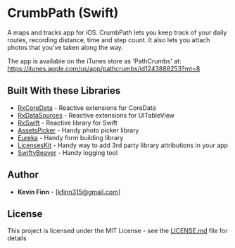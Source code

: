 # CrumbPath (Swift)

A maps and tracks app for iOS. CrumbPath lets you keep track of your daily routes, recording distance, time and step count. It also lets you attach photos that you've taken along the way.

The app is available on the iTunes store as 'PathCrumbs' at: https://itunes.apple.com/us/app/pathcrumbs/id1243888253?mt=8 

## Built With these Libraries

* [RxCoreData](https://github.com/RxSwiftCommunity/RxCoreData) - Reactive extensions for CoreData
* [RxDataSources](https://github.com/RxSwiftCommunity/RxDataSources) - Reactive extensions for UITableView
* [RxSwift](https://github.com/ReactiveX/RxSwift) - Reactive library for Swift
* [AssetsPicker](https://github.com/DragonCherry/AssetsPickerViewController)  - Handy photo picker library
* [Eureka](https://github.com/xmartlabs/Eureka) - Handy form building library
* [LicensesKit](https://github.com/mattwyskiel/LicensesKit) - Handy way to add 3rd party library attributions in your app
* [SwiftyBeaver](https://github.com/SwiftyBeaver/SwiftyBeaver) - Handy logging tool

## Author

* **Kevin Finn** - [kfinn315@gmail.com]

## License

This project is licensed under the MIT License - see the [LICENSE.md](LICENSE.md) file for details
